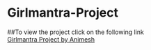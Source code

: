 # Girlmantra-Project

##To view the project click on the following link \
[Girlmantra Project by Animesh](https://animesh-sudo.github.io/Girlmantra-Project/)
